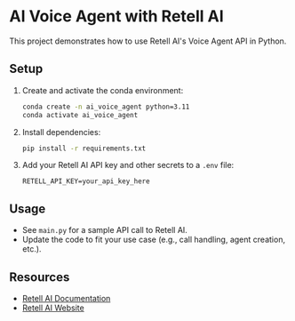 
# AI Voice Agent with Retell AI

This project demonstrates how to use Retell AI's Voice Agent API in Python.

## Setup

1. Create and activate the conda environment:
	```sh
	conda create -n ai_voice_agent python=3.11
	conda activate ai_voice_agent
	```
2. Install dependencies:
	```sh
	pip install -r requirements.txt
	```
3. Add your Retell AI API key and other secrets to a `.env` file:
	```env
	RETELL_API_KEY=your_api_key_here
	```

## Usage

- See `main.py` for a sample API call to Retell AI.
- Update the code to fit your use case (e.g., call handling, agent creation, etc.).

## Resources
- [Retell AI Documentation](https://docs.retellai.com/general/introduction)
- [Retell AI Website](https://www.retellai.com/)
